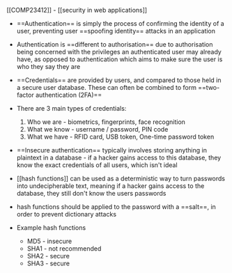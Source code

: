 [[COMP23412]] - [[security in web applications]]

- ==Authentication== is simply the process of confirming the identity of a user, preventing user ==spoofing identity== attacks in an application 
- Authentication is ==different to authorisation== due to authorisation being concerned with the privileges an authenticated user may already have, as opposed to authentication which aims to make sure the user is who they say they are
- ==Credentials== are provided by users, and compared to those held in a secure user database. These can often be combined to form ==two-factor authentication (2FA)==
- There are 3 main types of credentials:
	1. Who we are - biometrics, fingerprints, face recognition
	2. What we know - username / password, PIN code
	3. What we have - RFID card, USB token, One-time password token
- ==Insecure authentication== typically involves storing anything in plaintext in a database - if a hacker gains access to this database, they know the exact credentials of all users, which isn't ideal
- [[hash functions]] can be used as a deterministic way to turn passwords into undecipherable text, meaning if a hacker gains access to the database, they still don't know the users passwords
- hash functions should be applied to the password with a ==salt==, in order to prevent dictionary attacks

- Example hash functions
	- MD5 - insecure
	- SHA1 - not recommended
	- SHA2 - secure
	- SHA3 - secure